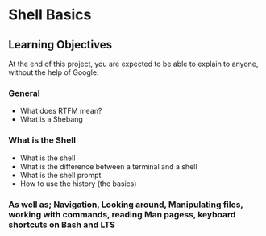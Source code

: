 # Shell Basics

## Learning Objectives

At the end of this project, you are expected to be able to explain to anyone, without the help of Google:

### General

* What does RTFM mean?
* What is a Shebang

### What is the Shell
* What is the shell
* What is the difference between a terminal and a shell
* What is the shell prompt
* How to use the history (the basics)

### As well as; Navigation, Looking around, Manipulating files, working with commands, reading Man pagess, keyboard shortcuts on Bash and LTS
